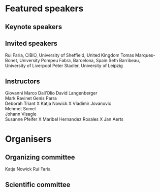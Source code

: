 # Featured speakers

## Keynote speakers


## Invited speakers

Rui Faria, CIBIO, University of Sheffield, United Kingdom
Tomas Marques-Bonet, University Pompeu Fabra, Barcelona, Spain
Seth Barribeau, University of Liverpool
Peter Stadler, University of Leipzig


## Instructors

Giovanni Marco Dall’Olio
David Langenberger  
Mark Ravinet
Genis Parra  
Deborah Triant        X
Katja Nowick          X
Vladimir Jovanovic  
Mehmet Somel  
Johann Visagie  
Susanne Pfeifer       X
Maribel Hernandez Rosales  X
Jan Aerts  

# Organisers


## Organizing committee

Katja Nowick
Rui Faria

## Scientific committee
